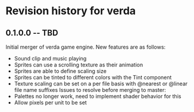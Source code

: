 # Revision history for verda

## 0.1.0.0 -- TBD
Initial merger of verda game engine. New features are as follows:
* Sound clip and music playing
* Sprites can use a scrolling texture as their animation
* Sprites are able to define scaling size
* Sprites can be tinted to different colors with the Tint component
* Texture scaling can be set on a per file basis with @nearest or @linear file name suffixes
Issues to resolve before merging to master:
* Palettes no longer work, need to implement shader behavior for this
* Allow pixels per unit to be set